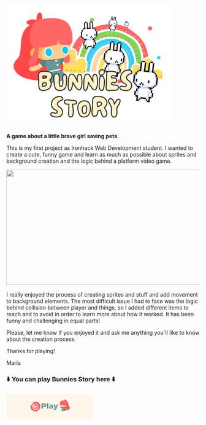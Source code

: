  
 ![bunnies_logo](https://github.com/MaGaBoo/ironhack-videogame-project/blob/master/assets/images/Game%20logo_cut.png)
 
**A game about a little brave girl saving pets.**

This is my first project as Ironhack Web Development student. 
I wanted to create a cute, funny game and learn as much as possible about sprites and background creation and the logic behind a platform video game.

<img src="https://user-images.githubusercontent.com/91290073/148745236-2f070f6e-066a-457a-94a8-f6bd8f605c51.png" width="600" height="300" style="max-width: 100%">



I really enjoyed the process of creating sprites and stuff and add movement to background elements. The most difficult issue I had to face was the logic behind collision between player and things, so I added different items to reach and to avoid in order to learn more about how it worked. It has been funny and challenging in equal parts!

Please, let me know if you enjoyed it and ask me anything you´ll like to know about the creation process.

Thanks for playing!

María

 ### ⬇️ You can play Bunnies Story here ⬇️ <h3>

<a href="http://127.0.0.1:5500/index.html" rel="nofollow">
<img src="https://github.com/MaGaBoo/ironhack-videogame-project/blob/master/assets/images/Play.png">
 

